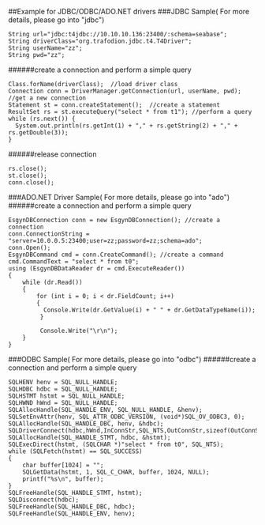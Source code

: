 ##Example for JDBC/ODBC/ADO.NET drivers
###JDBC Sample( For more details, please go into "jdbc")
```
String url="jdbc:t4jdbc://10.10.10.136:23400/:schema=seabase";    
String driverClass="org.trafodion.jdbc.t4.T4Driver";
String userName="zz";
String pwd="zz";
```
######create a connection and perform a simple query
```
Class.forName(driverClass);  //load driver class
Connection conn = DriverManager.getConnection(url, userName, pwd); //get a new connection
Statement st = conn.createStatement();  //create a statement
ResultSet rs = st.executeQuery("select * from t1"); //perform a query
while (rs.next()) {  
  System.out.println(rs.getInt(1) + "," + rs.getString(2) + "," + rs.getDouble(3));  
}
```
######release connection
```
rs.close();  
st.close();  
conn.close();
```
###ADO.NET Driver Sample( For more details, please go into "ado")  
######create a connection and perform a simple query
```
EsgynDBConnection conn = new EsgynDBConnection(); //create a connection
conn.ConnectionString = "server=10.0.0.5:23400;user=zz;password=zz;schema=ado";
conn.Open();
EsgynDBCommand cmd = conn.CreateCommand(); //create a command
cmd.CommandText = "select * from t0";
using (EsgynDBDataReader dr = cmd.ExecuteReader())
{
    while (dr.Read())
    {
	    for (int i = 0; i < dr.FieldCount; i++)
	    {
	      Console.Write(dr.GetValue(i) + " " + dr.GetDataTypeName(i));
	     }

	     Console.Write("\r\n");
    }
}
```
###ODBC Sample( For more details, please go into "odbc") 
######create a connection and perform a simple query
```
SQLHENV henv = SQL_NULL_HANDLE;
SQLHDBC hdbc = SQL_NULL_HANDLE;
SQLHSTMT hstmt = SQL_NULL_HANDLE;
SQLHWND hWnd = SQL_NULL_HANDLE;
SQLAllocHandle(SQL_HANDLE_ENV, SQL_NULL_HANDLE, &henv);
SQLSetEnvAttr(henv, SQL_ATTR_ODBC_VERSION, (void*)SQL_OV_ODBC3, 0);
SQLAllocHandle(SQL_HANDLE_DBC, henv, &hdbc);
SQLDriverConnect(hdbc,hWnd,InConnStr,SQL_NTS,OutConnStr,sizeof(OutConnStr),&ConnStrLength,SQL_DRIVER_NOPROMPT);
SQLAllocHandle(SQL_HANDLE_STMT, hdbc, &hstmt);
SQLExecDirect(hstmt, (SQLCHAR *)"select * from t0", SQL_NTS);
while (SQLFetch(hstmt) == SQL_SUCCESS)
{
    char buffer[1024] = "";
    SQLGetData(hstmt, 1, SQL_C_CHAR, buffer, 1024, NULL);
    printf("%s\n", buffer);
}
SQLFreeHandle(SQL_HANDLE_STMT, hstmt);
SQLDisconnect(hdbc);
SQLFreeHandle(SQL_HANDLE_DBC, hdbc);
SQLFreeHandle(SQL_HANDLE_ENV, henv);
```
